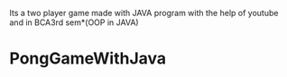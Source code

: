 Its a two player game made with JAVA program with the help of youtube and in BCA3rd sem*(OOP in JAVA)
# PongGameWithJava
